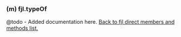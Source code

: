 ### (m) fjl.typeOf
@todo - Added documentation here.
[Back to fjl direct members and methods list.](#members-and-methods)
